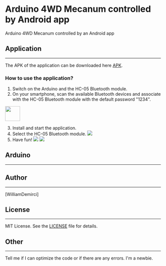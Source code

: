 # Arduino 4WD Mecanum controlled by Android app
Arduino 4WD Mecanum controlled by an Android app

## Application
-------
The APK of the application can be downloaded here [APK][1].

### How to use the application?
1. Switch on the Arduino and the HC-05 Bluetooth module. 
2. On your smartphone, scan the available Bluetooth devices and associate with the HC-05 Bluetooth module with the default password "1234".
<img src="https://github.com/WilliamDemirci/Arduino_4WD_Mecanum_controlled_by_Android_app/blob/master/Android/Screenshots/associate%20bluetooth%20module%20HC-05%20to%20your%20smartphone.png" width="48">

3. Install and start the application.
4. Select the HC-05 Bluetooth module.
![][3]
5. Have fun!
![][4]
![][5]

## Arduino
-------

## Author
-------
[WilliamDemirci]

## License
-------
MIT License. See the [LICENSE][10] file for details.

## Other
-------
Tell me if I can optimize the code or if there are any errors. I'm a newbie.


[1]: https://github.com/WilliamDemirci/Arduino_4WD_Mecanum_controlled_by_Android_app/blob/master/Apk/meca.apk
[2]: https://github.com/WilliamDemirci/Arduino_4WD_Mecanum_controlled_by_Android_app/blob/master/Android/Screenshots/associate%20bluetooth%20module%20HC-05%20to%20your%20smartphone.png
[3]: https://github.com/WilliamDemirci/Arduino_4WD_Mecanum_controlled_by_Android_app/blob/master/Android/Screenshots/mecanum%20wheel%20app%20select%20bluetooth%20module.png
[4]: https://github.com/WilliamDemirci/Arduino_4WD_Mecanum_controlled_by_Android_app/blob/master/Android/Screenshots/mecanum%20wheel%20app.png
[5]: https://github.com/WilliamDemirci/Arduino_4WD_Mecanum_controlled_by_Android_app/blob/master/Android/Screenshots/mecanum%20wheel%20app%20night%20mode.png
[9]: https://github.com/WilliamDemirci
[10]: https://github.com/WilliamDemirci/Arduino_4WD_Mecanum_controlled_by_Android_app/blob/master/LICENSE

